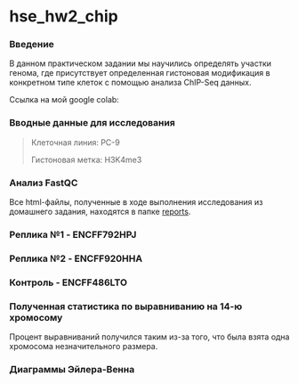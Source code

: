 # hse_hw2_chip
### Введение
В данном практическом задании мы научились определять участки генома, где присутствует определенная гистоновая модификация в конкретном типе клеток с помощью анализа ChIP-Seq данных.

Ссылка на мой google colab: 
 
 ### Вводные данные для исследования
 > Клеточная линия: PC-9
 > 
 > Гистоновая метка: H3K4me3
 
 ### Анализ FastQC
 Все html-файлы, полученные в ходе выполнения исследования из домашнего задания, находятся в папке [reports]().
 
 ### Реплика №1 - ENCFF792HPJ
 
 ### Реплика №2 - ENCFF920HHA
  
 ### Контроль - ENCFF486LTO
 
 ### Полученная статистика по выравниванию на 14-ю хромосому
 
 Процент выравниваний получился таким из-за того, что была взята одна хромосома незначительного размера.
 
 ### Диаграммы Эйлера-Венна
